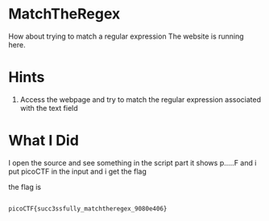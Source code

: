# MatchTheRegex

How about trying to match a regular expression
The website is running here.

# Hints

1. Access the webpage and try to match the regular expression associated with the text field

# What I Did

I open the source and see something in the script
part it shows p.....F
and i put picoCTF in the input
and i get the flag

the flag is

```

picoCTF{succ3ssfully_matchtheregex_9080e406}

```
